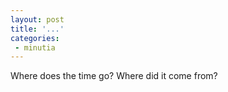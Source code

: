 ```yaml
---
layout: post
title: '...'
categories:
 - minutia
---
```


Where does the time go? Where did it come from?

